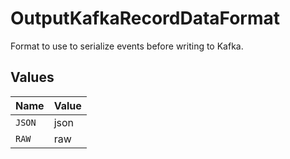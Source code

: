 # OutputKafkaRecordDataFormat

Format to use to serialize events before writing to Kafka.


## Values

| Name   | Value  |
| ------ | ------ |
| `JSON` | json   |
| `RAW`  | raw    |